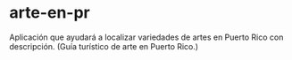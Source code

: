 # arte-en-pr
Aplicación que ayudará a localizar variedades de artes en Puerto Rico con descripción. (Guía turístico de arte en Puerto Rico.)
